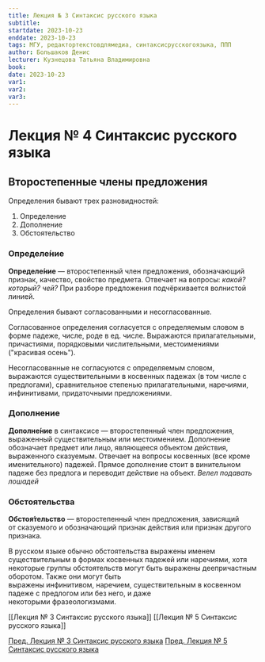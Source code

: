 ```yaml
---
title: Лекция № 3 Синтаксис русского языка
subtitle:
startdate: 2023-10-23
enddate: 2023-10-23
tags: МГУ, редактортекстовдлямедиа, синтаксисрусскогоязыка, ППП
author: Большаков Денис
lecturer: Кузнецова Татьяна Владимировна
book:
date: 2023-10-23
var1:
var2:
var3:
---
```

# Лекция № 4 Синтаксис русского языка

## Второстепенные члены предложения


Определения бывают трех разновидностей:
1. Определение
2. Дополнение
3. Обстоятельство

### **Определе́ние** 
**Определе́ние** — второстепенный член предложения, обозначающий признак, качество, свойство предмета. Отвечает на вопросы: _какой? который? чей?_ При разборе предложения подчёркивается волнистой линией.

Определения бывают согласованными и несогласованные. 

Согласованное определения согласуется с определяемым словом в форме падеже, числе, роде в ед. числе. Выражаются прилагательными, причастиями, порядковыми числительными, местоимениями ("красивая осень").

Несогласованные не согласуются с определяемым словом, выражаются существительными в косвенных падежах (в том числе с предлогами), сравнительное степенью прилагательными, наречиями, инфинитивами, придаточными предложениями. 


### **Дополнение**
**Дополне́ние** в синтаксисе — второстепенный член предложения, выраженный существительным или местоимением. Дополнение обозначает предмет или лицо, являющееся объектом действия, выраженного сказуемым. Отвечает на вопросы косвенных (все кроме именительного) падежей.
Прямое дополнение стоит в винительном падеже без предлога и переводит действие на объект. _Велел подавать лошадей_ 


### **Обстоятельства** 
**Обстоя́тельство** ― второстепенный член предложения, зависящий от сказуемого и обозначающий признак действия или признак другого признака.

В русском языке обычно обстоятельства выражены именем существительным в формах косвенных падежей или наречиями, хотя некоторые группы обстоятельств могут быть выражены деепричастным оборотом. Также они могут быть выражены инфинитивом, наречием, существительным в косвенном падеже с предлогом или без него, и даже некоторыми фразеологизмами.


[[Лекция № 3 Синтаксис русского языка]]     [[Лекция № 5 Синтаксис русского языка]]

[Пред. Лекция № 3 Синтаксис русского языка](https://github.com/denisbolshakoff/MSU/blob/main/Синтаксис%20русского%20языка/Лекция%20№%203%20Синтаксис%20русского%20языка.md)      [Пред. Лекция № 5 Синтаксис русского языка](https://github.com/denisbolshakoff/MSU/blob/main/Синтаксис%20русского%20языка/Лекция%20№%205%20Синтаксис%20русского%20языка.md)